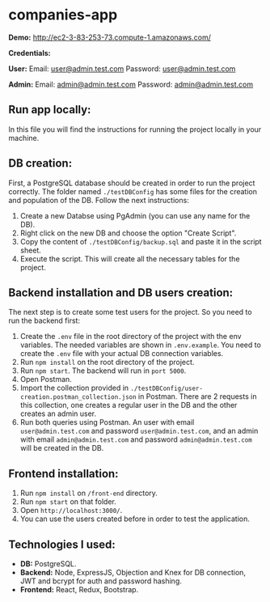 # companies-app

**Demo:** http://ec2-3-83-253-73.compute-1.amazonaws.com/

**Credentials:** 

**User:** Email: user@admin.test.com Password: user@admin.test.com

**Admin:** Email: admin@admin.test.com Password: admin@admin.test.com

## Run app locally:

In this file you will find the instructions for running the project locally in your machine.

## DB creation:

First, a PostgreSQL database should be created in order to run the project correctly. The folder named `./testDBConfig` has some files for the creation and population of the DB. Follow the next instructions:

1. Create a new Databse using PgAdmin (you can use any name for the DB).
2. Right click on the new DB and choose the option "Create Script".
3. Copy the content of `./testDBConfig/backup.sql` and paste it in the script sheet.
4. Execute the script. This will create all the necessary tables for the project.

## Backend installation and DB users creation:

The next step is to create some test users for the project. So you need to run the backend first:

1. Create the `.env` file in the root directory of the project with the env variables. The needed variables are shown in `.env.example`. You need to create the `.env` file with your actual DB connection variables.
2. Run `npm install` on the root directory of the project.
3. Run `npm start`. The backend will run in `port 5000`.
4. Open Postman.
5. Import the collection provided in `./testDBConfig/user-creation.postman_collection.json` in Postman. There are 2 requests in this collection, one creates a regular user in the DB and the other creates an admin user.
6. Run both queries using Postman. An user with email `user@admin.test.com` and password `user@admin.test.com`, and an admin with email `admin@admin.test.com` and password `admin@admin.test.com` will be created in the DB.

## Frontend installation:

1. Run `npm install` on `/front-end` directory.
2. Run `npm start` on that folder.
3. Open `http://localhost:3000/`.
4. You can use the users created before in order to test the application.

## Technologies I used:

- **DB:** PostgreSQL.
- **Backend:**  Node, ExpressJS, Objection and Knex for DB connection, JWT and bcrypt for auth and password hashing.
- **Frontend:** React, Redux, Bootstrap.

